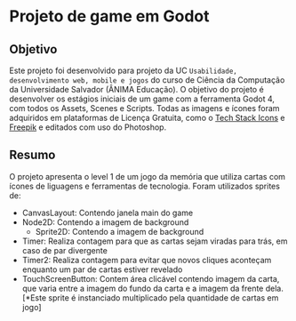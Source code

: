 # Projeto de game em Godot
## Objetivo
  Este projeto foi desenvolvido para projeto da UC `Usabilidade, desenvolvimento web, mobile e jogos` do curso de Ciência da Computação da Universidade Salvador (ÂNIMA Educação).
  O objetivo do projeto é desenvolver os estágios iniciais de um game com a ferramenta Godot 4, com todos os Assets, Scenes e Scripts. Todas as imagens e ícones foram adquiridos em plataformas de Licença Gratuita, como o [Tech Stack Icons](https://www.tech-stack-icons.com/) e [Freepik](https://www.freepik.com/vectors) e editados com uso do Photoshop.
## Resumo
  O projeto apresenta o level 1 de um jogo da memória que utiliza cartas com ícones de liguagens e ferramentas de tecnologia. Foram utilizados sprites de:
  - CanvasLayout: Contendo janela main do game
  - Node2D: Contendo a imagem de background
    - Sprite2D: Contendo a imagem de background
  - Timer: Realiza contagem para que as cartas sejam viradas para trás, em caso de par divergente
  - Timer2: Realiza contagem para evitar que novos cliques aconteçam enquanto um par de cartas estiver revelado
  - TouchScreenButton: Contem área clicável contendo imagem da carta, que varia entre a imagem do fundo da carta e a imagem da frente dela. [*Este sprite é instanciado multiplicado pela quantidade de cartas em jogo]
